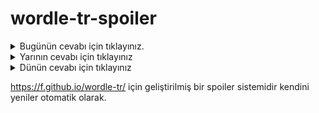 # wordle-tr-spoiler

<details>
  <summary>Bugünün cevabı için tıklayınız.</summary>
  <br>
    <b> kaçta </b>
</details>

<details>
  <summary>Yarının cevabı için tıklayınız</summary>
  <br>
   <b> streç </b>
</details>

<details>
  <summary>Dünün cevabı için tıklayınız </summary>
  <br>
  <b> akide </b>
</details>

https://f.github.io/wordle-tr/ için geliştirilmiş bir spoiler sistemidir kendini yeniler otomatik olarak.

